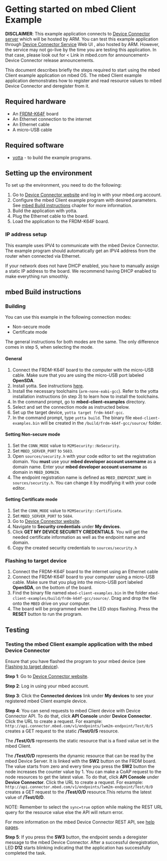 # Getting started on mbed Client Example

**DISCLAIMER**: This example application connects to [Device Connector server](http://api.connector.mbed.com) which will be hosted by ARM. You can test this example application through [Device Connector Service](http://connector.mbed.com) Web UI , also hosted by ARM. However, the service may not go-live by the time you are testing this application. In that case, please look out for < Link in mbed.com for announcement>  Device Connector release announcements.

This document describes briefly the steps required to start using the mbed Client example application on mbed OS. The mbed Client example application demonstrates how to register and read resource values to mbed Device Connector and deregister from it.

## Required hardware
* An [FRDM-K64F](http://developer.mbed.org/platforms/frdm-k64f/) board
* An Ethernet connection to the internet
* An Ethernet cable
* A micro-USB cable

## Required software

* [yotta](http://docs.yottabuild.org/#installing) - to build the example programs.

## Setting up the environment
To set up the environment, you need to do the following:

1. Go to [Device Connector website](http://connector.mbed.com) and log in with your mbed.org account.
2. Configure the mbed Client example program with desired parameters. See [mbed Build instructions](#mbed-build-instructions) chapter for more information.
3. Build the application with yotta.
4. Plug the Ethernet cable to the board.
5. Load the application to the FRDM-K64F board.

### IP address setup

This example uses IPV4 to communicate with the mbed Device Connector. The example program should automatically get an IPV4 address from the router when connected via Ethernet.

If your network does not have DHCP enabled, you have to manually assign a static IP address to the board. We recommend having DHCP enabled to make everything run smoothly.

## mbed Build instructions		
		
### Building
You can use this example in the following connection modes:

- Non-secure mode
- Certificate mode

The general instructions for both modes are the same. The only difference comes in step 5, when selecting the mode.

#### General 
1. Connect the FRDM-K64F board to the computer with the micro-USB cable. Make sure that you are using the micro-USB port labeled **OpenSDA**.
2. Install yotta. See instructions [here](http://docs.yottabuild.org/#installing).
3. Install the necessary toolchains (`arm-none-eabi-gcc`). Refer to the yotta installation instructions (in step 3) to learn how to install the toolchains.
4. In the command prompt, go to **mbed-client-examples** directory.
5. Select and set the connection mode as instructed below.
6. Set up the target device, `yotta target frdm-k64f-gcc`.
7. In the command prompt, type `yotta build`. The binary file `mbed-client-examples.bin` will be created in the `/build/frdm-k64f-gcc/source/` folder.

#### Setting Non-secure mode
1. Set the `CONN_MODE` value to `M2MSecurity::NoSecurity`.
2. Set `MBED_SERVER_PORT` to `5683`.
3. Open `sources/security.h` with your code editor to set the registration domain. You **must** use your **mbed developer account username** as a domain name. Enter your **mbed developer account username** as domain in `MBED_DOMAIN`.
4. The endpoint registration name is defined as `MBED_ENDPOINT_NAME` in `sources/security.h`. You can change it by modifying it with your code editor.

#### Setting Certificate mode
1. Set the `CONN_MODE` value to `M2MSecurity::Certificate`.
2. Set `MBED_SERVER_PORT` to `5684`.
3. Go to  [Device Connector website](http://connector-test.dev.mbed.com).
4. Navigate to **Security credentials** under **My devices**.
5. Click **GET MY DEVICE SECURITY CREDENTIALS**. You will get the needed certificate information as well as the endpoint name and domain.
6. Copy the created security credentials to `sources/security.h`

### Flashing to target device

1. Connect the FRDM-K64F board to the internet using an Ethernet cable
2. Connect the FRDM-K64F board to your computer using a micro-USB cable. Make sure that you plug into the micro-USB port labeled **OpenSDA**, on the bottom of the board.
3. Find the binary file named `mbed-client-examples.bin` in the folder `mbed-client-examples/build/frdm-k64f-gcc/source/`. Drag and drop the file onto the `MBED` drive on your computer.
4. The board will be programmed when the LED stops flashing. Press the **RESET** button to run the program.

## Testing

### Testing the mbed Client example application with the mbed Device Connector

Ensure that you have flashed the program to your mbed device (see [Flashing to target device](#flashing-to-target-device)).

**Step 1**: Go to [Device Connector website](http://connector.mbed.com).

**Step 2**: Log in using your mbed account.

**Step 3**: Click the **Connected devices** link under **My devices** to see your registered mbed Client example device.

**Step 4**: You can send requests to mbed Client device with Device Connector API. To do that, click **API Console** under **Device Connector**. Click the URL to create a request. For example: `http://api.connector.mbed.com/v1/endpoints/lwm2m-endpoint/Test/0/S` creates a GET request to the static **/Test/0/S** resource.

The **/Test/0/S** represents the static resource that is a fixed value set in the mbed Client. 

The **/Test/0/D** represents the dynamic resource that can be read by the mbed Device Server. It is linked with the **SW2** button on the FRDM board. The value starts from zero and every time you press the **SW2** button the node increases the counter value by 1. You can make a CoAP request to the node resources to get the latest value. To do that, click **API Console** under **Device Connector**. Click the URL to create a request. For example: `http://api.connector.mbed.com/v1/endpoints/lwm2m-endpoint/Test/0/D` creates a GET request to the **/Test/0/D** resource.This returns the latest value of **/Test/0/D**. 

NOTE: Remember to select the `sync=true` option while making the REST URL query for the resource value else the API will return error.

For more information on the mbed Device Connector REST API, see [help pages](http://connector.mbed.com/#help-rest-api).

**Step 5**: If you press the **SW3** button, the endpoint sends a deregister message to the mbed Device Connector. After a successful deregistration, LED **D12** starts blinking indicating that the application has successfully completed the task.
